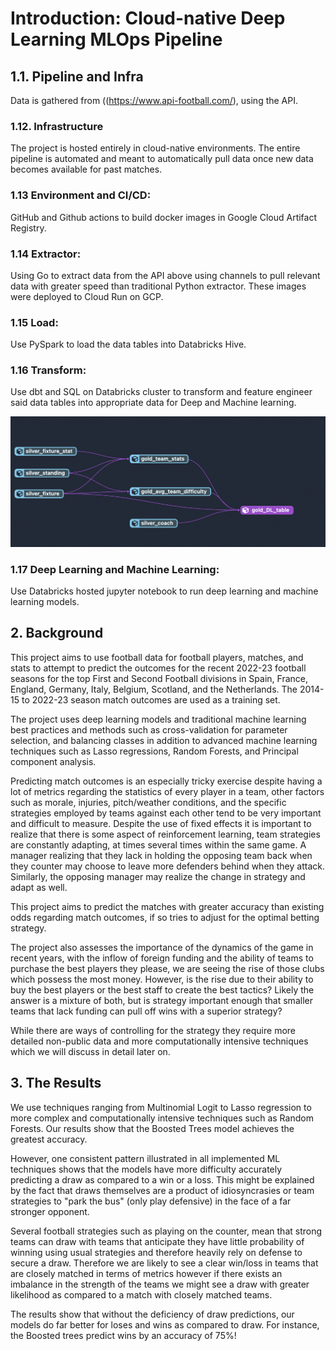 # Introduction: Cloud-native Deep Learning MLOps Pipeline

## 1.1. Pipeline and Infra
Data is gathered from  ((https://www.api-football.com/), using the API.

### 1.12. Infrastructure
The project is hosted entirely in cloud-native environments. The entire pipeline is automated and meant to automatically pull data once new data becomes available for past matches.

### 1.13 Environment and CI/CD:
GitHub and Github actions to build docker images in Google Cloud Artifact Registry.

### 1.14 Extractor:
Using Go to extract data from the API above using channels to pull relevant data with greater speed than traditional Python extractor.
These images were deployed to Cloud Run on GCP.

### 1.15 Load:
Use PySpark to load the data tables into Databricks Hive.

### 1.16 Transform:
Use dbt and SQL on Databricks cluster to transform and feature engineer said data tables into appropriate data for Deep and Machine learning.

![alt text](https://github.com/tallalUsman/deeplearning-mlops/blob/main/pic/dag.png?raw=true)


### 1.17 Deep Learning and Machine Learning:
Use Databricks hosted jupyter notebook to run deep learning and machine learning models.

## 2. Background
This project aims to use football data for football players, matches, and stats to attempt to predict the outcomes for the recent 2022-23 football seasons for the top First and Second Football divisions in Spain, France, England, Germany, Italy, Belgium, Scotland, and the Netherlands. The 2014-15 to 2022-23 season match outcomes are used as a training set.


The project uses deep learning models and traditional machine learning best practices and methods such as cross-validation for parameter selection, and balancing classes in addition to advanced machine learning techniques such as Lasso regressions, Random Forests, and Principal component analysis.

Predicting match outcomes is an especially tricky exercise despite having a lot of metrics regarding the statistics of every player in a team, other factors such as morale, injuries, pitch/weather conditions, and the specific strategies employed by teams against each other tend to be very important and difficult to measure. Despite the use of fixed effects it is important to realize that there is some aspect of reinforcement learning, team strategies are constantly adapting, at times several times within the same game. A manager realizing that they lack in holding the opposing team back when they counter may choose to leave more defenders behind when they attack. Similarly, the opposing manager may realize the change in strategy and adapt as well.

This project aims to predict the matches with greater accuracy than existing odds regarding match outcomes, if so tries to adjust for the optimal betting strategy.

The project also assesses the importance of the dynamics of the game in recent years, with the inflow of foreign funding and the ability of teams to purchase the best players they please, we are seeing the rise of those clubs which possess the most money. However, is the rise due to their ability to buy the best players or the best staff to create the best tactics? Likely the answer is a mixture of both, but is strategy important enough that smaller teams that lack funding can pull off wins with a superior strategy?

While there are ways of controlling for the strategy they require more detailed non-public data and more computationally intensive techniques which we will discuss in detail later on.


## 3. The Results

We use techniques ranging from Multinomial Logit to Lasso regression to more complex and computationally intensive techniques such as Random Forests. 
Our results show that the Boosted Trees model achieves the greatest accuracy.

However, one consistent pattern illustrated in all implemented ML techniques shows that the models have more difficulty accurately predicting a draw as compared to a win or a loss. This might be explained by the fact that draws themselves are a product of idiosyncrasies or team strategies to "park the bus" (only play defensive) in the face of a far stronger opponent. 

Several football strategies such as playing on the counter, mean that strong teams can draw with teams that anticipate they have little probability of winning using usual strategies and therefore heavily rely on defense to secure a draw. Therefore we are likely to see a clear win/loss in teams that are closely matched in terms of metrics however if there exists an imbalance in the strength of the teams we might see a draw with greater likelihood as compared to a match with closely matched teams.

The results show that without the deficiency of draw predictions, our models do far better for loses and wins as compared to draw. For instance, the Boosted trees predict wins by an accuracy of 75%!
